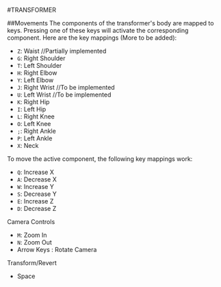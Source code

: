 #TRANSFORMER

##Movements
The components of the transformer's body are mapped to keys. Pressing one of these keys will activate the corresponding component.
Here are the key mappings (More to be added):
* `Z`: Waist //Partially implemented
* `G`: Right Shoulder
* `T`: Left Shoulder
* `H`: Right Elbow
* `Y`: Left Elbow
* `J`: Right Wrist //To be implemented
* `U`: Left Wrist //To be implemented
* `K`: Right Hip
* `I`: Left Hip
* `L`: Right Knee
* `O`: Left Knee
* `;`: Right Ankle
* `P`: Left Ankle
* `X`: Neck

To move the active component, the following key mappings work:
* `Q`: Increase X
* `A`: Decrease X
* `W`: Increase Y
* `S`: Decrease Y
* `E`: Increase Z
* `D`: Decrease Z

Camera Controls
* `M`: Zoom In
* `N`: Zoom Out
* Arrow Keys : Rotate Camera

Transform/Revert
* Space
